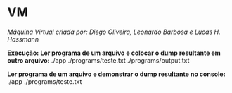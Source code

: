 # VM

*Máquina Virtual criada por:*
*Diego Oliveira, Leonardo Barbosa e Lucas H. Hassmann*

**Execução:**
**Ler programa de um arquivo e colocar o dump resultante em outro arquivo:** ./app ./programs/teste.txt ./programs/output.txt

**Ler programa de um arquivo e demonstrar o dump resultante no console:** ./app ./programs/teste.txt 